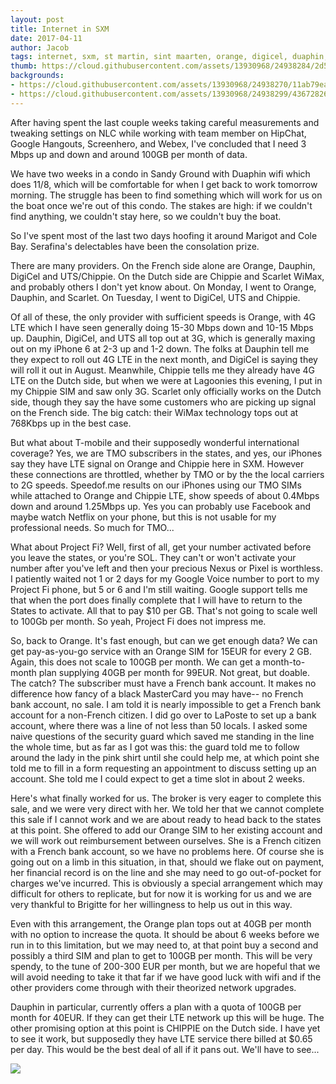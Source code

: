 ```yaml
---
layout: post
title: Internet in SXM
date: 2017-04-11
author: Jacob
tags: internet, sxm, st martin, sint maarten, orange, digicel, duaphin, chippie, scarlet, t-mobile, project fi
thumb: https://cloud.githubusercontent.com/assets/13930968/24938284/2d5778ec-1f04-11e7-9021-f378d0d02032.jpg
backgrounds:
- https://cloud.githubusercontent.com/assets/13930968/24938270/11ab79ea-1f04-11e7-8afb-bd49211b649a.jpg
- https://cloud.githubusercontent.com/assets/13930968/24938299/43672826-1f04-11e7-89ce-abe62e1d4844.jpg
---
```


After having spent the last couple weeks taking careful measurements and tweaking settings on NLC while working with team member on HipChat, Google Hangouts, Screenhero, and Webex, I've concluded that I need 3 Mbps up and down and around 100GB per month of data.  

We have two weeks in a condo in Sandy Ground with Duaphin wifi which does 11/8, which will be comfortable for when I get back to work tomorrow morning.  The struggle has been to find something which will work for us on the boat once we're out of this condo.  The stakes are high:  if we couldn't find anything, we couldn't stay here, so we couldn't buy the boat.  

So I've spent most of the last two days hoofing it around Marigot and Cole Bay.  Serafina's delectables have been the consolation prize.

There are many providers.  On the French side alone are Orange, Dauphin, DigiCel and UTS/Chippie.  On the Dutch side are Chippie and Scarlet WiMax, and probably others I don't yet know about.  On Monday, I went to Orange, Dauphin, and Scarlet.  On Tuesday, I went to DigiCel, UTS and Chippie.  

Of all of these, the only provider with sufficient speeds is Orange, with 4G LTE which I have seen generally doing 15-30 Mbps down and 10-15 Mbps up.  Dauphin, DigiCel, and UTS all top out at 3G, which is generally maxing out on my iPhone 6 at 2-3 up and 1-2 down.  The folks at Dauphin tell me they expect to roll out 4G LTE in the next month, and DigiCel is saying they will roll it out in August.  Meanwhile, Chippie tells me they already have 4G LTE on the Dutch side, but when we were at Lagoonies this evening, I put in my Chippie SIM and saw only 3G.  Scarlet only officially works on the Dutch side, though they say the have some customers who are picking up signal on the French side.  The big catch: their WiMax technology tops out at 768Kbps up in the best case.

But what about T-mobile and their supposedly wonderful international coverage?  Yes, we are TMO subscribers in the states, and yes, our iPhones say they have LTE signal on Orange and Chippie here in SXM.  However these connections are throttled, whether by TMO or by the the local carriers to 2G speeds.  Speedof.me results on our iPhones using our TMO SIMs while attached to Orange and Chippie LTE, show speeds of  about 0.4Mbps down and around 1.25Mbps up.  Yes you can probably use Facebook and maybe watch Netflix on your phone, but this is not usable for my professional needs. So much for TMO...

What about Project Fi?  Well, first of all, get your number activated before you leave the states, or you're SOL.  They can't or won't activate your number after you've left and then your precious Nexus or Pixel is worthless.  I patiently waited not 1 or 2 days for my Google Voice number to port to my Project Fi phone, but 5 or 6 and I'm still waiting.  Google support tells me that when the port does finally complete that I will have to return to the States to activate.  All that to pay $10 per GB.  That's not going to scale well to 100Gb per month.  So yeah, Project Fi does not impress me.

So, back to Orange.  It's fast enough, but can we get enough data?  We can get pay-as-you-go service with an Orange SIM for 15EUR for every 2 GB.  Again, this does not scale to 100GB per month.  We can get a month-to-month plan supplying 40GB per month for 99EUR.  Not great, but doable.  The catch?  The subscriber must have a French bank account.  It makes no difference how fancy of a black MasterCard you may have-- no French bank account, no sale.  I am told it is nearly impossible to get a French bank account for a non-French citizen.  I did go over to LaPoste to set up a bank account,  where there was a line of not less than 50 locals.  I asked some naive questions of the security guard which saved me standing in the line the whole time, but as far as I got was this:  the guard told me to follow around the lady in the pink shirt until she could help me, at which point she told me to fill in a form requesting an appointment to discuss setting up an account.  She told me I could expect to get a time slot in about 2 weeks.  

Here's what finally worked for us.  The broker is very eager to complete this sale, and we were very direct with her.  We told her that we cannot complete this sale if I cannot work and we are about ready to head back to the states at this point.  She offered to add our Orange SIM to her existing account and we will work out reimbursement between ourselves.  She is a French citizen with a French bank account, so we have no problems here.  Of course she is going out on a limb in this situation, in that, should we flake out on payment, her financial record is on the line and she may need to go out-of-pocket for charges we've incurred.  This is obviously a special arrangement which may difficult for others to replicate, but for now it is working for us and we are very thankful to Brigitte for her willingness to help us out in this way. 

Even with this arrangement, the Orange plan tops out at 40GB per month with no option to increase the quota.  It should be about 6 weeks before we run in to this limitation, but we may need to, at that point buy a second and possibly a third SIM and plan to get to 100GB per month.  This will be very spendy, to the tune of 200-300 EUR per month, but we are hopeful that we will avoid needing to take it that far if we have good luck with wifi and if the other providers come through with their theorized network upgrades.  

Dauphin in particular, currently offers a plan with a quota of 100GB per month for 40EUR.  If they can get their LTE network up this will be huge.  The other promising option at this point is  CHIPPIE on the Dutch side.  I have yet to see it work, but supposedly they have LTE service there billed at $0.65 per day.  This would be the best deal of all if it pans out.  We'll have to see...

![](https://cloud.githubusercontent.com/assets/13930968/24938270/11ab79ea-1f04-11e7-8afb-bd49211b649a.jpg)
